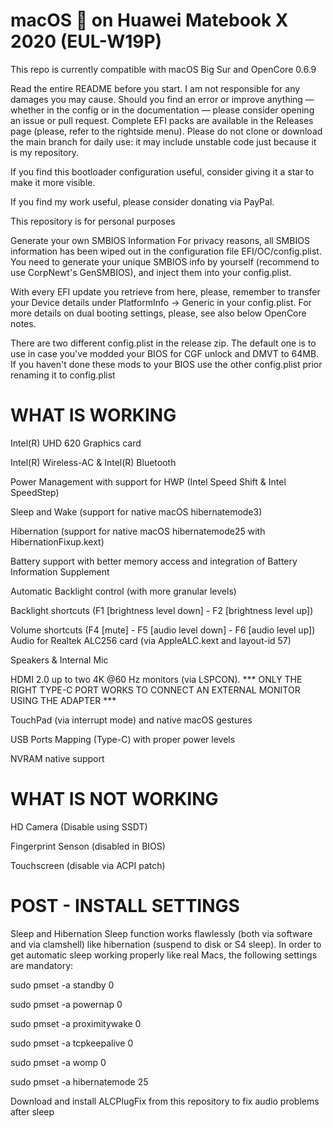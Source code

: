 # macOS  on Huawei Matebook X 2020 (EUL-W19P)
This repo is currently compatible with macOS Big Sur and OpenCore 0.6.9

Read the entire README before you start.
I am not responsible for any damages you may cause.
Should you find an error or improve anything — whether in the config or in the documentation — please consider opening an issue or pull request.
Complete EFI packs are available in the Releases page (please, refer to the rightside menu).
Please do not clone or download the main branch for daily use: it may include unstable code just because it is my repository.

If you find this bootloader configuration useful, consider giving it a star to make it more visible.

If you find my work useful, please consider donating via PayPal. 

This repository is for personal purposes

Generate your own SMBIOS Information
For privacy reasons, all SMBIOS information has been wiped out in the configuration file EFI/OC/config.plist. You need to generate your unique SMBIOS info by yourself (recommend to use CorpNewt's GenSMBIOS), and inject them into your config.plist.

With every EFI update you retrieve from here, please, remember to transfer your Device details under PlatformInfo -> Generic in your config.plist.
For more details on dual booting settings, please, see also below OpenCore notes.

There are two different config.plist in the release zip. The default one is to use in case you've modded your BIOS for CGF unlock and DMVT to 64MB.
If you haven't done these mods to your BIOS use the other config.plist prior renaming it to config.plist


# WHAT IS WORKING
 Intel(R) UHD 620 Graphics card
 
 Intel(R) Wireless-AC & Intel(R) Bluetooth
 
 Power Management with support for HWP (Intel Speed Shift & Intel SpeedStep)
 
 Sleep and Wake (support for native macOS hibernatemode3)
 
 Hibernation (support for native macOS hibernatemode25 with HibernationFixup.kext)
 
 Battery support with better memory access and integration of Battery Information Supplement
 
 Automatic Backlight control (with more granular levels)
 
 Backlight shortcuts (F1 [brightness level down] - F2 [brightness level up])
 
 Volume shortcuts (F4 [mute] - F5 [audio level down] - F6 [audio level up])
 Audio for Realtek ALC256 card (via AppleALC.kext and layout-id 57)
 
 Speakers & Internal Mic
 
 HDMI 2.0 up to two 4K @60 Hz monitors (via LSPCON). *** ONLY THE RIGHT TYPE-C PORT WORKS TO CONNECT AN EXTERNAL MONITOR USING THE ADAPTER ***
 
 TouchPad (via interrupt mode) and native macOS gestures
 
 
 USB Ports Mapping (Type-C) with proper power levels
 
 NVRAM native support
 
 # WHAT IS NOT WORKING
 HD Camera (Disable using SSDT)

 Fingerprint Senson (disabled in BIOS)

 Touchscreen (disable via ACPI patch)
 
 
# POST - INSTALL SETTINGS
Sleep and Hibernation
Sleep function works flawlessly (both via software and via clamshell) like hibernation (suspend to disk or S4 sleep). 
In order to get automatic sleep working properly like real Macs, the following settings are mandatory:

sudo pmset -a standby 0

sudo pmset -a powernap 0 

sudo pmset -a proximitywake 0

sudo pmset -a tcpkeepalive 0

sudo pmset -a womp 0

sudo pmset -a hibernatemode 25


Download and install ALCPlugFix from this repository to fix audio problems after sleep
